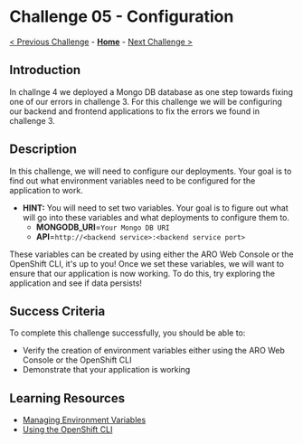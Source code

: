# Challenge 05 - Configuration

[< Previous Challenge](./Challenge-04.md) - **[Home](../README.md)** - [Next Challenge >](./Challenge-06.md)

## Introduction
In challnge 4 we deployed a Mongo DB database as one step towards fixing one of our errors in challenge 3. For this challenge we will be configuring our backend and frontend applications to fix the errors we found in challenge 3.

## Description
In this challenge, we will need to configure our deployments. Your goal is to find out what environment variables need to be configured for the application to work.
- **HINT:** You will need to set two variables. Your goal is to figure out what will go into these variables and what deployments to configure them to.
    - **MONGODB_URI**=`Your Mongo DB URI`
    - **API**=`http://<backend service>:<backend service port> `

These variables can be created by using either the ARO Web Console or the OpenShift CLI, it's up to you! Once we set these variables, we will want to ensure that our application is now working. To do this, try exploring the application and see if data persists!

## Success Criteria
To complete this challenge successfully, you should be able to:
- Verify the creation of environment variables either using the ARO Web Console or the OpenShift CLI
- Demonstrate that your application is working

## Learning Resources
- [Managing Environment Variables](https://docs.openshift.com/aro/3/dev_guide/environment_variables.html)
- [Using the OpenShift CLI](https://docs.openshift.com/container-platform/4.7/cli_reference/openshift_cli/getting-started-cli.html#cli-using-cli_cli-developer-commands)